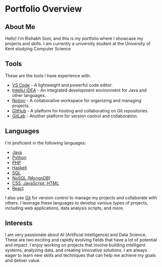 # Portfolio Overview
## About Me

Hello! I'm Rishabh Soni, and this is my portfolio where I showcase my projects and skills.
I am currently a university student at the University of Kent studying Computer Science

## Tools
These are the tools I have experience with:

- [VS Code](https://code.visualstudio.com/) - A lightweight and powerful code editor.
- [IntelliJ IDEA](https://www.jetbrains.com/idea/) - An integrated development environment for Java and other languages.
- [Notion](https://www.notion.so/) - A collaborative workspace for organizing and managing projects.
- [GitHub](https://github.com/) - A platform for hosting and collaborating on Git repositories.
- [GitLab](https://gitlab.com/) - Another platform for version control and collaboration.

## Languages

I'm proficient in the following languages:
- [Java](https://www.oracle.com/java/)
- [Python](https://www.python.org/)
- [PHP](https://www.php.net/)
- [Haskell](https://www.haskell.org/)
- [SQL](https://www.mysql.com/)
- [NoSQL (MongoDB)](https://www.mysql.com/)
- [CSS, JavaScript, HTML](https://www.w3.org/standards/webdesign/htmlcss)
- [React](https://react.dev/)

I also use [Git](https://git-scm.com/) for version control to manage my projects and collaborate with others.
I leverage these languages to develop various types of projects, including web applications, data analysis scripts, and more.

## Interests

I am very passionate about AI (Artificial Intelligence) and Data Science. These are two exciting and rapidly evolving fields that have a lot of potential and impact. I enjoy working on projects that involve building intelligent systems, analyzing data, and creating innovative solutions. I am always eager to learn new skills and techniques that can help me achieve my goals and deliver value.
